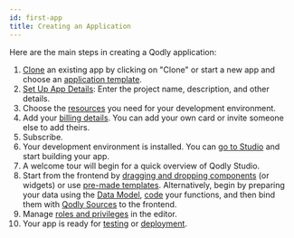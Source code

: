 ```yaml
---
id: first-app
title: Creating an Application
---
```


Here are the main steps in creating a Qodly application:

1. [Clone](../console/consoleOverview.md#managing-applications) an existing app by clicking on "Clone" or start a new app and choose an [application template](../console/myApps.md#creating-a-new-application).
2. [Set Up App Details](../console/myApps.md#step-3-configure-application-details): Enter the project name, description, and other details.
3. Choose the [resources](../console/myApps.md#environment-configuration) you need for your development environment.
4. Add your [billing details](../console/myApps.md#step-4-finalize-billing). You can add your own card or invite someone else to add theirs.
5. Subscribe.
6. Your development environment is installed. You can [go to Studio](../4DQodlyPro/overview.md) and start building your app.
7. A welcome tour will begin for a quick overview of Qodly Studio.
8. Start from the frontend by [dragging and dropping components](../4DQodlyPro/pageLoaders/pageLoaderOverview.md) (or widgets) or use [pre-made templates](../4DQodlyPro/pageLoaders/templates.md). Alternatively, begin by preparing your data using the [Data Model](../4DQodlyPro/model/model-editor-interface.md), [code](../4DQodlyPro/coding.md) your functions, and then bind them with [Qodly Sources](../4DQodlyPro/pageLoaders/qodlySources.md) to the frontend.
9. Manage [roles and privileges](../4DQodlyPro/roles/rolesPrivilegesOverview.md) in the editor.
10. Your app is ready for [testing](../4DQodlyPro/pageLoaders/pageLoaderOverview.md#preview) or [deployment](../console/releaseManagementDeployment.md).
